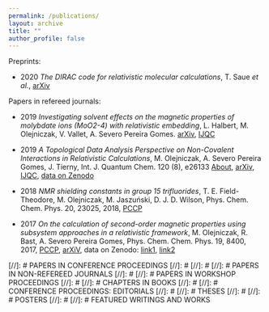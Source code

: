```yaml
---
permalink: /publications/
layout: archive
title: ""
author_profile: false
---
```


Preprints:

* 2020 *The DIRAC code for relativistic molecular calculations*, T. Saue *et al.*, [arXiv](https://arxiv.org/abs/2002.06121)


Papers in refereed journals:

* 2019 *Investigating solvent effects on the magnetic properties of molybdate ions (MoO2-4) with relativistic embedding*, L. Halbert, M. Olejniczak, V. Vallet, A. Severo Pereira Gomes. [arXiv](https://arxiv.org/abs/1912.06192), [IJQC](https://onlinelibrary.wiley.com/doi/abs/10.1002/qua.26207)

* 2019 *A Topological Data Analysis Perspective on Non-Covalent Interactions in Relativistic Calculations*, M. Olejniczak, A. Severo Pereira Gomes, J. Tierny, Int. J. Quantum Chem. 120 (8), e26133 [About](../research/published/tda_rho_ijqc2019), [arXiv](https://arxiv.org/abs/1908.00911), [IJQC](https://onlinelibrary.wiley.com/doi/10.1002/qua.26133),  [data on Zenodo](https://zenodo.org/record/3358788#.XhIEz9-E45k) 

* 2018 *NMR shielding constants in group 15 trifluorides*, T. E. Field-Theodore, M. Olejniczak, M. Jaszuński, D. J. D. Wilson, Phys. Chem. Chem. Phys. 20, 23025, 2018, [PCCP](https://pubs.rsc.org/en/content/articlelanding/2018/cp/c8cp04056g/unauth#!divAbstract)

* 2017 *On the calculation of second-order magnetic properties using subsystem approaches in a relativistic framework*, M. Olejniczak, R. Bast, A. Severo Pereira Gomes, Phys. Chem. Chem. Phys. 19, 8400, 2017, [PCCP](https://pubs.rsc.org/en/content/articlelanding/2017/cp/c6cp08561j/unauth#!divAbstract), [arXiV](https://arxiv.org/abs/1610.04280), data on Zenodo: [link1](https://zenodo.org/deposit/291373), [link2](https://zenodo.org/deposit/179667)




[//]: # PAPERS IN CONFERENCE PROCEEDINGS
[//]: # 
[//]: # 
[//]: # PAPERS IN NON-REFEREED JOURNALS
[//]: # 
[//]: # PAPERS IN WORKSHOP PROCEEDINGS
[//]: # 
[//]: # CHAPTERS IN BOOKS
[//]: # 
[//]: # CONFERENCE PROCEEDINGS: EDITORIALS
[//]: # 
[//]: # THESES
[//]: # 
[//]: # POSTERS
[//]: # 
[//]: # FEATURED WRITINGS AND WORKS


